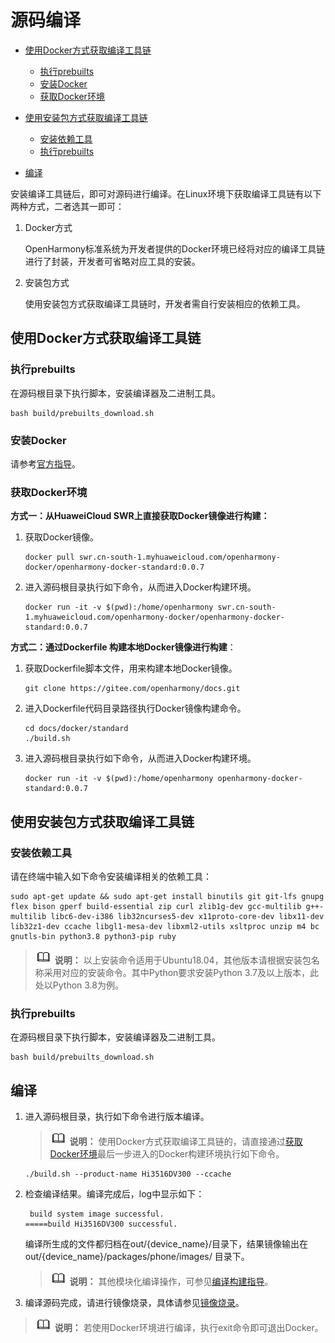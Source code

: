 # 源码编译<a name="ZH-CN_TOPIC_0000001233803245"></a>

-   [使用Docker方式获取编译工具链](#section181431248132513)
    -   [执行prebuilts](#section111934551605)
    -   [安装Docker](#section1466184743915)
    -   [获取Docker环境](#section615912103552)

-   [使用安装包方式获取编译工具链](#section65647482593)
    -   [安装依赖工具](#section83441888010)
    -   [执行prebuilts](#section6389714142011)

-   [编译](#section92391739152318)

安装编译工具链后，即可对源码进行编译。在Linux环境下获取编译工具链有以下两种方式，二者选其一即可：

1.  Docker方式

    OpenHarmony标准系统为开发者提供的Docker环境已经将对应的编译工具链进行了封装，开发者可省略对应工具的安装。

2.  安装包方式

    使用安装包方式获取编译工具链时，开发者需自行安装相应的依赖工具。


## 使用Docker方式获取编译工具链<a name="section181431248132513"></a>

### 执行prebuilts<a name="section111934551605"></a>

在源码根目录下执行脚本，安装编译器及二进制工具。

```
bash build/prebuilts_download.sh
```

### 安装Docker<a name="section1466184743915"></a>

请参考[官方指导](https://docs.docker.com/engine/install/)。

### 获取Docker环境<a name="section615912103552"></a>

**方式一：从HuaweiCloud SWR上直接获取Docker镜像进行构建：**

1.  获取Docker镜像。

    ```
    docker pull swr.cn-south-1.myhuaweicloud.com/openharmony-docker/openharmony-docker-standard:0.0.7
    ```

2.  进入源码根目录执行如下命令，从而进入Docker构建环境。

    ```
    docker run -it -v $(pwd):/home/openharmony swr.cn-south-1.myhuaweicloud.com/openharmony-docker/openharmony-docker-standard:0.0.7
    ```


**方式二：通过Dockerfile 构建本地Docker镜像进行构建**：

1.  获取Dockerfile脚本文件，用来构建本地Docker镜像。

    ```
    git clone https://gitee.com/openharmony/docs.git
    ```

2.  进入Dockerfile代码目录路径执行Docker镜像构建命令。

    ```
    cd docs/docker/standard
    ./build.sh
    ```

3.  进入源码根目录执行如下命令，从而进入Docker构建环境。

    ```
    docker run -it -v $(pwd):/home/openharmony openharmony-docker-standard:0.0.7
    ```


## 使用安装包方式获取编译工具链<a name="section65647482593"></a>

### 安装依赖工具<a name="section83441888010"></a>

请在终端中输入如下命令安装编译相关的依赖工具：

```
sudo apt-get update && sudo apt-get install binutils git git-lfs gnupg flex bison gperf build-essential zip curl zlib1g-dev gcc-multilib g++-multilib libc6-dev-i386 lib32ncurses5-dev x11proto-core-dev libx11-dev lib32z1-dev ccache libgl1-mesa-dev libxml2-utils xsltproc unzip m4 bc gnutls-bin python3.8 python3-pip ruby
```

>![](../public_sys-resources/icon-note.gif) **说明：** 
>以上安装命令适用于Ubuntu18.04，其他版本请根据安装包名称采用对应的安装命令。其中Python要求安装Python 3.7及以上版本，此处以Python 3.8为例。

### 执行prebuilts<a name="section6389714142011"></a>

在源码根目录下执行脚本，安装编译器及二进制工具。

```
bash build/prebuilts_download.sh
```

## 编译<a name="section92391739152318"></a>

1.  进入源码根目录，执行如下命令进行版本编译。

    >![](../public_sys-resources/icon-note.gif) **说明：** 
    >使用Docker方式获取编译工具链的，请直接通过[获取Docker环境](#section615912103552)最后一步进入的Docker构建环境执行如下命令。

    ```
    ./build.sh --product-name Hi3516DV300 --ccache
    ```

2.  检查编译结果。编译完成后，log中显示如下：

    ```
     build system image successful.
    =====build Hi3516DV300 successful.
    ```

    编译所生成的文件都归档在out/\{device\_name\}/目录下，结果镜像输出在out/\{device\_name\}/packages/phone/images/ 目录下。

    >![](../public_sys-resources/icon-note.gif) **说明：** 
    >其他模块化编译操作，可参见[编译构建指导](../subsystems/subsys-build-standard-large.md)。

3.  编译源码完成，请进行镜像烧录，具体请参见[镜像烧录](quickstart-standard-running-hi3516-burn.md)。

>![](../public_sys-resources/icon-note.gif) **说明：** 
>若使用Docker环境进行编译，执行exit命令即可退出Docker。

